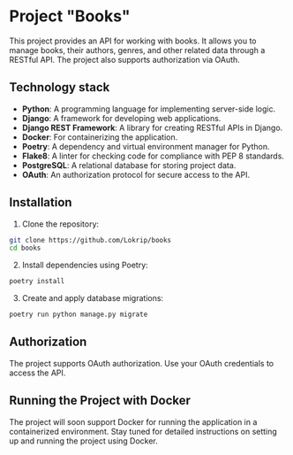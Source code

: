 # Project "Books"

This project provides an API for working with books. It allows you to manage books, their authors, genres, and other related data through a RESTful API. The project also supports authorization via OAuth.

## Technology stack

- **Python**: A programming language for implementing server-side logic.
- **Django**: A framework for developing web applications.
- **Django REST Framework**: A library for creating RESTful APIs in Django.
- **Docker**: For containerizing the application.
- **Poetry**: A dependency and virtual environment manager for Python.
- **Flake8**: A linter for checking code for compliance with PEP 8 standards.
- **PostgreSQL**: A relational database for storing project data.
- **OAuth**: An authorization protocol for secure access to the API.

## Installation

1. Clone the repository:

```bash
git clone https://github.com/Lokrip/books
cd books
```

2. Install dependencies using Poetry:


```bash
poetry install
```

3. Create and apply database migrations:

```bash
poetry run python manage.py migrate
```

## Authorization

The project supports OAuth authorization. Use your OAuth credentials to access the API.

## Running the Project with Docker

The project will soon support Docker for running the application in a containerized environment. Stay tuned for detailed instructions on setting up and running the project using Docker.